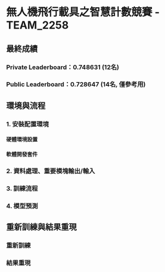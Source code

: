 # 無人機飛行載具之智慧計數競賽 - TEAM_2258

## 最終成績
### Private Leaderboard：0.748631 (12名)
### Public Leaderboard：0.728647 (14名, 僅參考用)

## 環境與流程

### 1. 安裝配置環境

#### 硬體環境設置
#### 軟體開發套件

### 2. 資料處理、重要模塊輸出/輸入

### 3. 訓練流程

### 4. 模型預測


## 重新訓練與結果重現

### 重新訓練

### 結果重現
